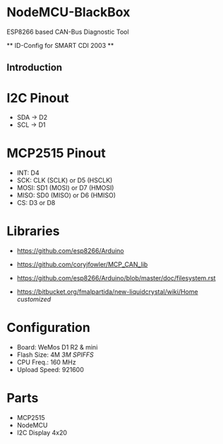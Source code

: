 # NodeMCU-BlackBox
ESP8266 based CAN-Bus Diagnostic Tool

** ID-Config for SMART CDI 2003 **

## Introduction

# I2C Pinout

* SDA -> D2
* SCL -> D1

# MCP2515 Pinout

* INT: D4
* SCK: CLK (SCLK) or D5 (HSCLK)
* MOSI: SD1 (MOSI) or D7 (HMOSI)
* MISO: SD0 (MISO) or D6 (HMISO)
* CS: D3 or D8

# Libraries

* https://github.com/esp8266/Arduino

* https://github.com/coryjfowler/MCP_CAN_lib

* https://github.com/esp8266/Arduino/blob/master/doc/filesystem.rst

* https://bitbucket.org/fmalpartida/new-liquidcrystal/wiki/Home *customized*

# Configuration

* Board: WeMos D1 R2 & mini
* Flash Size: 4M *3M SPIFFS*
* CPU Freq.: 160 MHz
* Upload Speed: 921600

# Parts

* MCP2515
* NodeMCU
* I2C Display 4x20